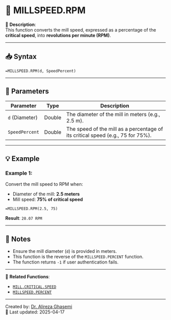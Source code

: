# 🔁 MILLSPEED.RPM

🔹 **Description**:  
This function converts the mill speed, expressed as a percentage of the **critical speed**, into **revolutions per minute (RPM)**.

---

## 📥 Syntax

```excel
=MILLSPEED.RPM(d, SpeedPercent)
```

---

## 🧾 Parameters

| Parameter          | Type   | Description                                           |
|---------------------|--------|-------------------------------------------------------|
| `d` (Diameter)      | Double | The diameter of the mill in meters (e.g., 2.5 m).     |
| `SpeedPercent`      | Double | The speed of the mill as a percentage of its critical speed (e.g., 75 for 75%). |

---

## 💡 Example

### Example 1:
Convert the mill speed to RPM when:  
- Diameter of the mill: **2.5 meters**  
- Mill speed: **75% of critical speed**

```excel
=MILLSPEED.RPM(2.5, 75)
```

**Result**: `20.07 RPM`

---

## 📝 Notes

- Ensure the mill diameter (`d`) is provided in meters.
- This function is the reverse of the `MILLSPEED.PERCENT` function.
- The function returns `-1` if user authentication fails.

---

📌 **Related Functions**:
- [`MILL.CRITICAL.SPEED`](./MillCriticalSpeed.md)
- [`MILLSPEED.PERCENT`](./MillSpeedPercent.md)

---

Created by: [Dr. Alireza Ghasemi](https://github.com/Dr-Alireza-Ghasemi)  
📅 Last updated: 2025-04-17
